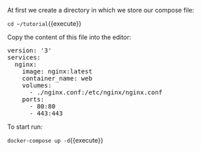 At first we create a directory in which we store our compose file:

`cd ~/tutorial`{{execute}}

Copy the content of this file into the editor:

<pre class="file" data-filename="docker-compose.yml" data-target="replace">version: '3'
services:
  nginx: 
    image: nginx:latest
    container_name: web
    volumes:
      - ./nginx.conf:/etc/nginx/nginx.conf
    ports:
      - 80:80
      - 443:443
</pre>

To start run:

`docker-compose up -d`{{execute}}